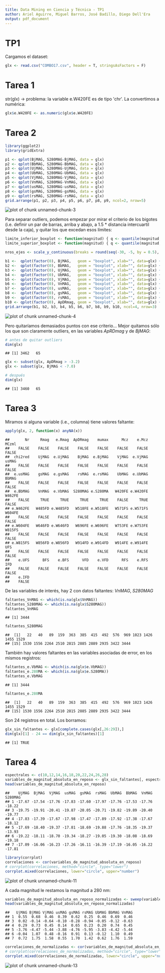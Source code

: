 ```yaml
---
title: Data Mining en Ciencia y Técnica - TP1
author: Ariel Aguirre, Miguel Barros, José Badillo, Diego Dell'Era
output: pdf_document
---
```


TP1
===

Cargamos el dataset:


```r
glx <- read.csv("COMBO17.csv", header = T, stringsAsFactors = F)
```

# Tarea 1

str(glx) -> problema: la variable e.W420FE es de tipo 'chr'. La convertimos a numérica:


```r
glx$e.W420FE <- as.numeric(glx$e.W420FE)
```

# Tarea 2


```r
library(ggplot2)
library(gridExtra)

p1 <- qplot(BjMAG, S280MAG-BjMAG, data = glx)
p2 <- qplot(BbMAG, S280MAG-BbMAG, data = glx)
p3 <- qplot(UjMAG, S280MAG-UjMAG, data = glx)
p4 <- qplot(UbMAG, S280MAG-UbMAG, data = glx)
p5 <- qplot(VjMAG, S280MAG-VjMAG, data = glx)
p6 <- qplot(VnMAG, S280MAG-VnMAG, data = glx)
p7 <- qplot(usMAG, S280MAG-usMAG, data = glx)
p8 <- qplot(gsMAG, S280MAG-gsMAG, data = glx)
p9 <- qplot(rsMAG, S280MAG-rsMAG, data = glx)
grid.arrange(p1, p2, p3, p4, p5, p6, p7, p8, p9, ncol=2, nrow=5)
```

![plot of chunk unnamed-chunk-3](figure/unnamed-chunk-3-1.png) 

Para separar outliers, podemos empezar por mirar el criterio de los bigotes (i.e. definir un par de barras, arriba y abajo, a 1.5 * distancia intercuartil desde la caja), y quitar los que excedan esos límites:


```r
limite_inferior_boxplot <- function(magnitud) { q <- quantile(magnitud, na.rm=TRUE); return (q[2] - (q[4] - q[2]) * 1.5) }
limite_superior_boxplot <- function(magnitud) { q <- quantile(magnitud, na.rm=TRUE); return (q[4] + (q[4] - q[2]) * 1.5) }

nros_ejes <- scale_y_continuous(breaks = round(seq(-30, -5, by = 0.5), 1))

b1 <-  qplot(factor(0), BjMAG,   geom = "boxplot", xlab="", data=glx) + geom_hline(yintercept=limite_inferior_boxplot(glx$BjMAG))   + geom_hline(yintercept=limite_superior_boxplot(glx$BjMAG)) + nros_ejes
b2 <-  qplot(factor(0), BbMAG,   geom = "boxplot", xlab="", data=glx) + geom_hline(yintercept=limite_inferior_boxplot(glx$BbMAG))   + geom_hline(yintercept=limite_superior_boxplot(glx$BbMAG)) + nros_ejes
b3 <-  qplot(factor(0), UjMAG,   geom = "boxplot", xlab="", data=glx) + geom_hline(yintercept=limite_inferior_boxplot(glx$UjMAG))   + geom_hline(yintercept=limite_superior_boxplot(glx$UjMAG)) + nros_ejes
b4 <-  qplot(factor(0), UbMAG,   geom = "boxplot", xlab="", data=glx) + geom_hline(yintercept=limite_inferior_boxplot(glx$UbMAG))   + geom_hline(yintercept=limite_superior_boxplot(glx$UbMAG)) + nros_ejes
b5 <-  qplot(factor(0), VjMAG,   geom = "boxplot", xlab="", data=glx) + geom_hline(yintercept=limite_inferior_boxplot(glx$VjMAG))   + geom_hline(yintercept=limite_superior_boxplot(glx$VjMAG)) + nros_ejes
b6 <-  qplot(factor(0), VnMAG,   geom = "boxplot", xlab="", data=glx) + geom_hline(yintercept=limite_inferior_boxplot(glx$VnMAG))   + geom_hline(yintercept=limite_superior_boxplot(glx$VnMAG)) + nros_ejes
b7 <-  qplot(factor(0), usMAG,   geom = "boxplot", xlab="", data=glx) + geom_hline(yintercept=limite_inferior_boxplot(glx$usMAG))   + geom_hline(yintercept=limite_superior_boxplot(glx$usMAG)) + nros_ejes
b8 <-  qplot(factor(0), gsMAG,   geom = "boxplot", xlab="", data=glx) + geom_hline(yintercept=limite_inferior_boxplot(glx$gsMAG))   + geom_hline(yintercept=limite_superior_boxplot(glx$gsMAG)) + nros_ejes
b9 <-  qplot(factor(0), rsMAG,   geom = "boxplot", xlab="", data=glx) + geom_hline(yintercept=limite_inferior_boxplot(glx$rsMAG))   + geom_hline(yintercept=limite_superior_boxplot(glx$rsMAG)) + nros_ejes
b10 <- qplot(factor(0), ApDRmag, geom = "boxplot", xlab="", data=glx) + geom_hline(yintercept=limite_inferior_boxplot(glx$ApDRmag)) + geom_hline(yintercept=limite_superior_boxplot(glx$ApDRmag)) + scale_y_continuous(breaks = round(seq(min(glx$ApDRmag), max(glx$ApDRmag), by = 0.5), 1))
grid.arrange(b1, b2, b3, b4, b5, b6, b7, b8, b9, b10, ncol=4, nrow=3)
```

![plot of chunk unnamed-chunk-4](figure/unnamed-chunk-4-1.png) 

Pero quitaríamos demasiados puntos con ese criterio... Mejor quitamos sólo los que son claramente outliers, en las variables *ApRDmag* y de *BjMAG*:


```r
# antes de quitar outliers
dim(glx)
```

```
## [1] 3462   65
```

```r
glx <- subset(glx, ApDRmag > -3.2)
glx <- subset(glx, BjMAG < -7.0)

# después
dim(glx)
```

```
## [1] 3460   65
```

# Tarea 3

Miramos si alguna variable (i.e., columna) tiene valores faltante:


```r
apply(glx, 2, function(x) anyNA(x))
```

```
##       Nr     Rmag   e.Rmag  ApDRmag    mumax      Mcz    e.Mcz    MCzml 
##    FALSE    FALSE    FALSE    FALSE    FALSE    FALSE    FALSE    FALSE 
##  chi2red    UjMAG  e.UjMAG    BjMAG  e.BjMAG    VjMAG  e.VjMAG    usMAG 
##    FALSE    FALSE    FALSE    FALSE    FALSE    FALSE    FALSE    FALSE 
##  e.usMAG    gsMAG  e.gsMAG    rsMAG  e.rsMAG    UbMAG  e.UbMAG    BbMAG 
##    FALSE    FALSE    FALSE    FALSE    FALSE    FALSE    FALSE    FALSE 
##  e.BbMAG    VnMAG  e.VbMAG  S280MAG e.S280MA   W420FE e.W420FE   W462FE 
##    FALSE     TRUE     TRUE     TRUE     TRUE    FALSE     TRUE    FALSE 
## e.W462FE   W485FD e.W485FD   W518FE e.W518FE   W571FS e.W571FS   W604FE 
##    FALSE    FALSE    FALSE    FALSE    FALSE    FALSE    FALSE    FALSE 
## e.W604FE   W646FD e.W646FD   W696FE e.W696FE   W753FE e.W753FE   W815FS 
##    FALSE    FALSE    FALSE    FALSE    FALSE    FALSE    FALSE    FALSE 
## e.W815FS   W856FD e.W856FD   W914FD e.W914FD   W914FE e.W914FE      UFS 
##    FALSE    FALSE    FALSE    FALSE    FALSE    FALSE    FALSE    FALSE 
##    e.UFS      BFS    e.BFS      VFD    e.VFD      RFS    e.RFS      IFD 
##    FALSE    FALSE    FALSE    FALSE    FALSE    FALSE    FALSE    FALSE 
##    e.IFD 
##    FALSE
```

De las variables de interés, hay 2 con datos faltantes: *VnMAG*, *S280MAG*


```r
faltantes_VnMAG <- which(is.na(glx$VnMAG))
faltantes_S280MAG <- which(is.na(glx$S280MAG))
faltantes_VnMAG
```

```
## [1] 3444
```

```r
faltantes_S280MAG
```

```
##  [1]   22   40   89  159  363  385  415  492  576  969 1023 1426 1455 1529
## [15] 1530 1556 2264 2510 2815 2885 2889 2935 3422 3444
```

También hay valores faltantes en las variables asociadas de error, en los mismos registros:


```r
faltantes_e.VbMAG <- which(is.na(glx$e.VbMAG))
faltantes_e.280MA <- which(is.na(glx$e.S280MA))
faltantes_e.VbMAG
```

```
## [1] 3444
```

```r
faltantes_e.280MA
```

```
##  [1]   22   40   89  159  363  385  415  492  576  969 1023 1426 1455 1529
## [15] 1530 1556 2264 2510 2815 2885 2889 2935 3422 3444
```

Son 24 registros en total. Los borramos:


```r
glx_sin_faltantes <- glx[complete.cases(glx[,26:29]),]
dim(glx)[1] - 24 == dim(glx_sin_faltantes)[1]
```

```
## [1] TRUE
```

# Tarea 4


```r
espectrales <- c(10,12,14,16,18,20,22,24,26,28)
variables_de_magnitud_absoluta_en_reposo <- glx_sin_faltantes[, espectrales]
head(variables_de_magnitud_absoluta_en_reposo)
```

```
##    UjMAG  BjMAG  VjMAG  usMAG  gsMAG  rsMAG  UbMAG  BbMAG  VnMAG S280MAG
## 1 -17.67 -17.54 -17.76 -17.83 -17.60 -17.97 -17.76 -17.53 -17.76  -18.22
## 3 -19.75 -19.91 -20.41 -19.87 -20.05 -20.71 -19.82 -19.89 -20.40  -19.77
## 4 -17.83 -17.39 -17.67 -17.98 -17.47 -17.89 -17.92 -17.38 -17.67  -18.12
## 5 -17.69 -18.40 -19.37 -17.81 -18.69 -19.88 -17.76 -18.35 -19.37  -13.93
## 6 -19.22 -18.11 -18.70 -19.34 -18.27 -19.05 -19.30 -18.08 -18.69  -19.18
## 7 -17.09 -16.06 -16.23 -17.26 -16.11 -16.39 -17.19 -16.05 -16.22  -17.81
```


```r
library(corrplot)
correlaciones <- cor(variables_de_magnitud_absoluta_en_reposo)
# corrplot(correlaciones, method="circle", type="lower")
corrplot.mixed(correlaciones, lower="circle", upper="number")
```

![plot of chunk unnamed-chunk-11](figure/unnamed-chunk-11-1.png) 

A cada magnitud le restamos la magnitud a 280 nm:


```r
variables_de_magnitud_absoluta_en_reposo_normalizadas <- sweep(variables_de_magnitud_absoluta_en_reposo[,1:9], 1, variables_de_magnitud_absoluta_en_reposo$S280MAG, `-`)
head(variables_de_magnitud_absoluta_en_reposo_normalizadas)
```

```
##   UjMAG BjMAG VjMAG usMAG gsMAG rsMAG UbMAG BbMAG VnMAG
## 1  0.55  0.68  0.46  0.39  0.62  0.25  0.46  0.69  0.46
## 3  0.02 -0.14 -0.64 -0.10 -0.28 -0.94 -0.05 -0.12 -0.63
## 4  0.29  0.73  0.45  0.14  0.65  0.23  0.20  0.74  0.45
## 5 -3.76 -4.47 -5.44 -3.88 -4.76 -5.95 -3.83 -4.42 -5.44
## 6 -0.04  1.07  0.48 -0.16  0.91  0.13 -0.12  1.10  0.49
## 7  0.72  1.75  1.58  0.55  1.70  1.42  0.62  1.76  1.59
```


```r
correlaciones_de_normalizadas <- cor(variables_de_magnitud_absoluta_en_reposo_normalizadas)
# corrplot(correlaciones_de_normalizadas, method="circle", type="lower")
corrplot.mixed(correlaciones_de_normalizadas, lower="circle", upper="number")
```

![plot of chunk unnamed-chunk-13](figure/unnamed-chunk-13-1.png) 
